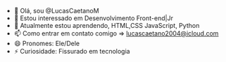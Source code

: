 - 👋 Olá, sou @LucasCaetanoM
- 👀 Estou interessado em Desenvolvimento Front-end|Jr
- 🌱 Atualmente estou aprendendo, HTML,CSS JavaScript, Python
- 📫 Como entrar em contato comigo => lucascaetano2004@icloud.com
- 😄 Pronomes: Ele/Dele
- ⚡ Curiosidade: Fissurado em tecnologia

<!---
LucasCaetanoM/LucasCaetanoM is a ✨ special ✨ repository because its `README.md` (this file) appears on your GitHub profile.
You can click the Preview link to take a look at your changes.
--->
